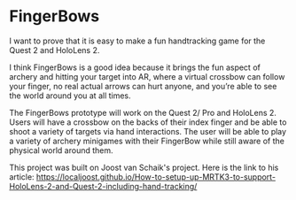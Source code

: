 # FingerBows

I want to prove that it is easy to make a fun handtracking game for the Quest 2 and HoloLens 2.

I think FingerBows is a good idea because it brings the fun aspect of archery and hitting your target into AR,
where a virtual crossbow can follow your finger, no real actual arrows can hurt anyone, and you’re able to 
see the world around you at all times. 

The FingerBows prototype will work on the Quest 2/ Pro and HoloLens 2. Users will have a crossbow on the backs 
of their index finger and be able to shoot a variety of targets via hand interactions. The user will be able to play
a variety of archery minigames with their FingerBow while still aware of the physical world around them.

This project was built on Joost van Schaik's project.
Here is the link to his article:
https://localjoost.github.io/How-to-setup-up-MRTK3-to-support-HoloLens-2-and-Quest-2-including-hand-tracking/
